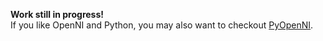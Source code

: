 **Work still in progress!**  
If you like OpenNI and Python,
you may also want to checkout [PyOpenNI](https://github.com/jmendeth/PyOpenNI).
